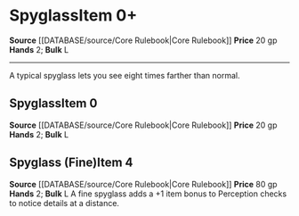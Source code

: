 ﻿---
bulk: L
hands: '2'
id: '54'
item_category: Adventuring Gear
level: '0'
name: Spyglass
price: 20 gp
rarity: Common
source: '[[DATABASE/source/Core Rulebook|Core Rulebook]]'
subcategory: adventuringgear
type: Item

---
# Spyglass<span class="item-type">Item 0+</span>

**Source** [[DATABASE/source/Core Rulebook|Core Rulebook]] 
**Price** 20 gp
**Hands** 2; **Bulk** L

---
A typical spyglass lets you see eight times farther than normal.

## Spyglass<span class="item-type">Item 0</span>

**Source** [[DATABASE/source/Core Rulebook|Core Rulebook]] 
**Price** 20 gp
**Hands** 2; **Bulk** L

## Spyglass (Fine)<span class="item-type">Item 4</span>

**Source** [[DATABASE/source/Core Rulebook|Core Rulebook]] 
**Price** 80 gp
**Hands** 2; **Bulk** L
A fine spyglass adds a +1 item bonus to Perception checks to notice details at a distance.